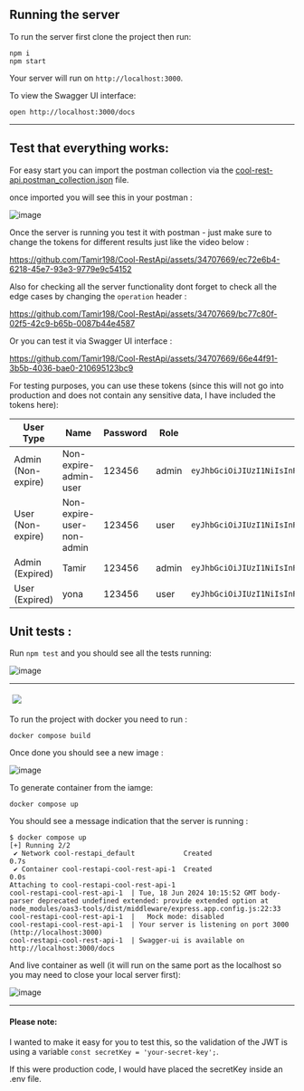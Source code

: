 ## Running the server
To run the server first clone the project then run:

```
npm i
npm start
```

Your server will run on `http://localhost:3000`.

To view the Swagger UI interface:

```
open http://localhost:3000/docs
```

---

## Test that everything works:

For easy start you can import the postman collection via the  [cool-rest-api.postman_collection.json](https://github.com/Tamir198/Cool-RestApi/blob/main/cool-rest-api.postman_collection.json) file.

once imported you will see this in your postman : 

![image](https://github.com/Tamir198/Cool-RestApi/assets/34707669/84cdcac5-705c-4a8b-b5f5-3fc981155e3d)

Once the server is running you test it with postman - just make sure to change the tokens for different results just like the video below : 

https://github.com/Tamir198/Cool-RestApi/assets/34707669/ec72e6b4-6218-45e7-93e3-9779e9c54152

Also for checking all the server functionality dont forget to check all the edge cases by changing the `operation` header : 

https://github.com/Tamir198/Cool-RestApi/assets/34707669/bc77c80f-02f5-42c9-b65b-0087b44e4587



Or you can test it via Swagger UI interface : 



https://github.com/Tamir198/Cool-RestApi/assets/34707669/66e44f91-3b5b-4036-bae0-210695123bc9


For testing purposes, you can use these tokens (since this will not go into production and does not contain any sensitive data, I have included the tokens here):

| User Type          | Name                     | Password   | Role       | Token                                                                                               |
|--------------------|--------------------------|------------|------------|-----------------------------------------------------------------------------------------------------|
| Admin (Non-expire) | Non-expire-admin-user    | 123456     | admin      | `eyJhbGciOiJIUzI1NiIsInR5cCI6IkpXVCJ9.eyJuYW1lIjoiTm9uLWV4cGlyZS11c2VyIiwicGFzc3dvcmQiOiIxMjM0NTYiLCJyb2xlIjoiYWRtaW4iLCJpYXQiOjE3MTg2OTkyNDMsImV4cCI6MjAzNDI3NTI0M30.pPIRx6vOjzXVcAwJi82C9bLyRyDTyznspDAIGrSZSGk` |
| User (Non-expire)  | Non-expire-user-non-admin| 123456     | user       | `eyJhbGciOiJIUzI1NiIsInR5cCI6IkpXVCJ9.eyJuYW1lIjoiTm9uLWV4cGlyZS1ub24tYWRtaW4tdXNlciIsInBhc3N3b3JkIjoiMTIzNDU2Iiwicm9sZSI6InVzZXIiLCJpYXQiOjE3MTg2OTk1NDgsImV4cCI6MjAzNDI3NTU0OH0.qrskmS6mcLEeV46UTGRNZF2YY9yt67tpmbRXyjKHtSM` |
| Admin (Expired)    | Tamir                    | 123456     | admin      | `eyJhbGciOiJIUzI1NiIsInR5cCI6IkpXVCJ9.eyJuYW1lIjoiVGFtaXIiLCJwYXNzd29yZCI6IjEyMzQ1NiIsInJvbGUiOiJhZG1pbiIsImlhdCI6MTcxODY5NzU5NywiZXhwIjoxNzE4NzAxMTk3fQ.QuR3OoCKRUiiO54ybRwTsWQgMzNit9p2LhXi5Wej_1A` |
| User (Expired)     | yona                     | 123456     | user       | `eyJhbGciOiJIUzI1NiIsInR5cCI6IkpXVCJ9.eyJuYW1lIjoieW9uYSIsInBhc3N3b3JkIjoiMTIzNDU2Iiwicm9sZSI6InVzZXIiLCJpYXQiOjE3MTg2OTg5MjcsImV4cCI6MTcxODY5ODk4N30.bkEeKpf8HvoDnFr__1M5nqm0IFzZBGK3_rM_QzfqR3g` |


## Unit tests : 

Run `npm test` and you should see all the tests running: 

![image](https://github.com/Tamir198/Cool-RestApi/assets/34707669/fc7f21c4-c729-4ab2-8bf8-55002eb8e0bb)


---

  <img src="https://skillicons.dev/icons?i=docker"  style="margin: 5px;">


To run the project with docker you need to run : 

```
docker compose build
```

Once done you should see a new image : 

![image](https://github.com/Tamir198/Cool-RestApi/assets/34707669/98da3670-e4ea-49e8-bf91-dd4c2da3ece7)

To generate container from the iamge: 

```
docker compose up
```

You should see a message indication that the server is running : 

```
$ docker compose up
[+] Running 2/2
 ✔ Network cool-restapi_default            Created                                                                                                                                               0.7s 
 ✔ Container cool-restapi-cool-rest-api-1  Created                                                                                                                                               0.0s 
Attaching to cool-restapi-cool-rest-api-1
cool-restapi-cool-rest-api-1  | Tue, 18 Jun 2024 10:15:52 GMT body-parser deprecated undefined extended: provide extended option at node_modules/oas3-tools/dist/middleware/express.app.config.js:22:33
cool-restapi-cool-rest-api-1  |   Mock mode: disabled
cool-restapi-cool-rest-api-1  | Your server is listening on port 3000 (http://localhost:3000)
cool-restapi-cool-rest-api-1  | Swagger-ui is available on http://localhost:3000/docs
```

And live container as well (it will run on the same port as the localhost so you may need to close your local server first): 

![image](https://github.com/Tamir198/Cool-RestApi/assets/34707669/acd5a375-1b66-4747-a12c-7b0f84433257)

---

#### Please note: 

I wanted to make it easy for you to test this, so the validation of the JWT is using a variable  `const secretKey = 'your-secret-key';`.

If this were production code, I would have placed the secretKey inside an .env file.




